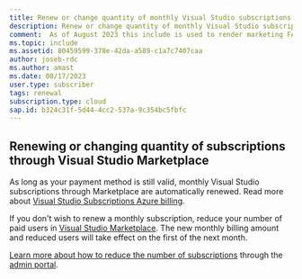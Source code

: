 ```yaml
---
title: Renew or change quantity of monthly Visual Studio subscriptions purchased from marketplace.visualstudio.com
description: Renew or change quantity of monthly Visual Studio subscriptions purchased from marketplace.visualstudio.com.
comment:  As of August 2023 this include is used to render marketing FAQ content for VS Subscriptions in the following portals - VSCom, Manage, and My portals. It was not used for learn.microsoft.com content at that time.  SMEs are Jose Becerra and Larissa Crawford of Red Door Collaborative and Angela Cao-Hong.
ms.topic: include
ms.assetid: 80459599-378e-42da-a589-c1a7c7407caa
author: joseb-rdc
ms.author: amast
ms.date: 08/17/2023
user.type: subscriber
tags: renewal
subscription.type: cloud
sap.id: b324c31f-5d44-4cc2-537a-9c354bc5fbfc
---
```


## Renewing or changing quantity of subscriptions through Visual Studio Marketplace 

As long as your payment method is still valid, monthly Visual Studio subscriptions through Marketplace are automatically renewed. Read more about [Visual Studio Subscriptions Azure billing](https://learn.microsoft.com/visualstudio/subscriptions/vscloud-billing-faq). 

If you don't wish to renew a monthly subscription, reduce your number of paid users in [Visual Studio Marketplace](https://marketplace.visualstudio.com/subscriptions). The new monthly billing amount and reduced users will take effect on the first of the next month. 

[Learn more about how to reduce the number of subscriptions](https://learn.microsoft.com/visualstudio/subscriptions/vscloud-overview#manage-subscriptions) through the [admin portal](https://manage.visualstudio.com).